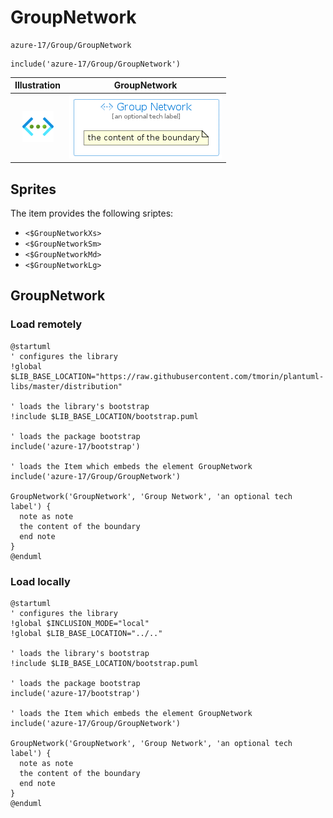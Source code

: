 # GroupNetwork


```text
azure-17/Group/GroupNetwork
```

```text
include('azure-17/Group/GroupNetwork')
```



| Illustration | GroupNetwork |
| :---: | :---: |
| ![illustration for Illustration](../../azure-17/Item/Networking/ServiceVirtualNetworks.png) | ![illustration for GroupNetwork](../../azure-17/Group/GroupNetwork.Local.png) |



## Sprites
The item provides the following sriptes:

- `<$GroupNetworkXs>`
- `<$GroupNetworkSm>`
- `<$GroupNetworkMd>`
- `<$GroupNetworkLg>`





## GroupNetwork

### Load remotely
```plantuml
@startuml
' configures the library
!global $LIB_BASE_LOCATION="https://raw.githubusercontent.com/tmorin/plantuml-libs/master/distribution"

' loads the library's bootstrap
!include $LIB_BASE_LOCATION/bootstrap.puml

' loads the package bootstrap
include('azure-17/bootstrap')

' loads the Item which embeds the element GroupNetwork
include('azure-17/Group/GroupNetwork')

GroupNetwork('GroupNetwork', 'Group Network', 'an optional tech label') {
  note as note
  the content of the boundary
  end note
}
@enduml
```

### Load locally
```plantuml
@startuml
' configures the library
!global $INCLUSION_MODE="local"
!global $LIB_BASE_LOCATION="../.."

' loads the library's bootstrap
!include $LIB_BASE_LOCATION/bootstrap.puml

' loads the package bootstrap
include('azure-17/bootstrap')

' loads the Item which embeds the element GroupNetwork
include('azure-17/Group/GroupNetwork')

GroupNetwork('GroupNetwork', 'Group Network', 'an optional tech label') {
  note as note
  the content of the boundary
  end note
}
@enduml
```

